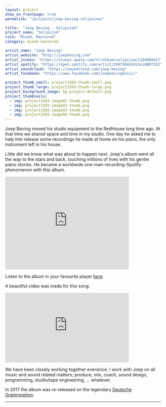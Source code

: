 ```yaml
---
layout: project
show_on_frontpage: true
permalink: "/projects/joep-beving-solipsism/"

title:  "Joep Beving - Solipsism"
project_name: "Solipsism"
role: "Mixed, Mastered"
category: mixed mastered

artist_name: "Joep Beving"
artist_website: "http://joepbeving.com"
artist_itunes: "https://itunes.apple.com/nl/album/solipsism/1184669417?l=en"
artist_spotify: "https://open.spotify.com/artist/2VKfXEWzhUi9siHBDTI02Y"
artist_soundcloud: "https://soundcloud.com/joep-beving"
artist_facebook: "https://www.facebook.com/joepbevingmusic/"

project_thumb_small: project1503-thumb-small.png
project_thumb_large: project1503-thumb-large.png
project_background_image: bg-project-default.png
project_thumbnails:
  - img: project1503-image01-thumb.png
  - img: project1503-image02-thumb.png
  - img: project1503-image03-thumb.png
  - img: project1503-image04-thumb.png
---
```


Joep Beving moved his studio equipment to the RedHouse long time ago. At that time we shared space and time in my studio. One day he asked me to help him release some recordings he made at home on his piano, the only instrument left in his house.

Little did we know what was about to happen next. Joep's album went all the way to the stars and back, touching millions of lives with his gentle piano stories. He became a worldwide one-man-recording-Spotify-phenomenon with this album.

<iframe src="https://open.spotify.com/embed/album/5TcA1sF3FI2GLUt0gggxVC" width="400" height="300" frameborder="0" allowtransparency="true"></iframe>

Listen to the album in your favourite player [here](https://dg.lnk.to/solipsism).

A beautiful video was made for this song:

<iframe width="400" height="225" src="https://www.youtube.com/embed/-chZu7V3NTM" frameborder="0" allow="autoplay; encrypted-media" allowfullscreen></iframe>

We have been closely working together eversince. I work with Joep on all music and sound related matters; produce, mix, coach, sound design, programming, studio/tape engineering, ... whatever.

In 2017 the album was re-released on the legendary [Deutsche Grammophon](https://www.deutschegrammophon.com/en/cat/4797469?).

---